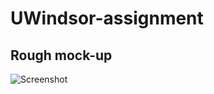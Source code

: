 # UWindsor-assignment

## Rough mock-up
![Screenshot](https://github.com/eclairsp/UWindsor-assignment/blob/main/Betty's%20Art%20Shop.gif)
